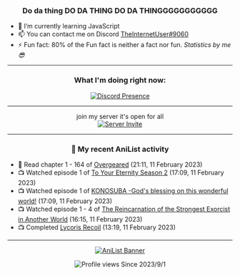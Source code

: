 <div align="center">

### Do da thing DO DA THING DO DA THINGGGGGGGGGGG
</div>

- 🌱 I’m currently learning JavaScript
- 📫 You can contact me on Discord [TheInternetUser#9060](https://discord.com/users/534117072796385300)
- ⚡ Fun fact: 80% of the Fun fact is neither a fact nor fun. _Statistics by me 😎_
<hr>

<div align="center">

### What I'm doing right now:
[![Discord Presence](https://lanyard.cnrad.dev/api/534117072796385300)](https://discord.com/users/534117072796385300)
<hr>

join my server it's open for all <br>
[![Server Invite](https://invidget.switchblade.xyz/bfYgVHxrSs)](https://discord.gg/bfYgVHxrSs)

<hr>
  
### 🌸 My recent AniList activity

</div>

<!-- ANILIST_ACTIVITY:start -->

-   📖 Read chapter 1 - 164 of [Overgeared](https://anilist.co/manga/117460) (21:11, 11 February 2023)
-   📺 Watched episode 1 of [To Your Eternity Season 2](https://anilist.co/anime/138565) (17:09, 11 February 2023)
-   📺 Watched episode 1 of [KONOSUBA -God's blessing on this wonderful world!](https://anilist.co/anime/21202) (17:09, 11 February 2023)
-   📺 Watched episode 1 - 4 of [The Reincarnation of the Strongest Exorcist in Another World](https://anilist.co/anime/144553) (16:15, 11 February 2023)
-   📺 Completed [Lycoris Recoil](https://anilist.co/anime/143270) (13:19, 11 February 2023)

<!-- ANILIST_ACTIVITY:end -->
<hr>

<div align="center">

[![AniList Banner](https://img.anili.st/User/929966)](https://anilist.co/user/TheInternetUser)

![Profile views](https://gpvc.arturio.dev/TheInternetUse7) Since 2023/9/1

</div>
